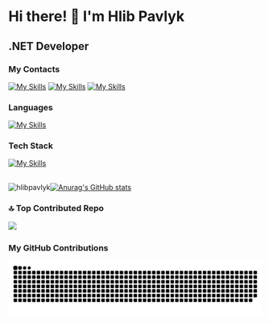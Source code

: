 # Hi there! 👋 I'm Hlib Pavlyk

## .NET Developer

### My Contacts

[![My Skills](https://skillicons.dev/icons?i=gmail)](mailto:pavlikgo78@gmail.com)
[![My Skills](https://skillicons.dev/icons?i=linkedin)](https://www.linkedin.com/in/hlibpavlyk)
[![My Skills](https://skillicons.dev/icons?i=instagram)](https://www.instagram.com/hlib.pavlyk?igsh=MTBiM3ZhdDB2OWFieg%3D%3D&utm_source=qr)
<br>

### Languages
[![My Skills](https://skillicons.dev/icons?i=cs,cpp,c,py,go,js,html,css)](https://skillicons.dev)
<br>

### Tech Stack
[![My Skills](https://skillicons.dev/icons?i=dotnet,unity,mysql,sqlite,bootstrap,linux,docker,git,githubactions)](https://skillicons.dev)
<br>
<br>

<p><img align="left" src="https://github-readme-stats.vercel.app/api/top-langs?username=hlibpavlyk&show_icons=true&locale=en&layout=compact&theme=dark" alt="hlibpavlyk" /></p>

[![Anurag's GitHub stats](https://github-readme-stats.vercel.app/api?username=hlibpavlyk&theme=dark)](https://github.com/anuraghazra/github-readme-stats)
<br>

### 🔝 Top Contributed Repo
![](https://github-contributor-stats.vercel.app/api?username=hlibpavlyk&limit=5&theme=dark&combine_all_yearly_contributions=true)

### My GitHub Contributions
![Snake animation](https://github.com/hlibpavlyk/hlibpavlyk/blob/output/github-contribution-grid-snake.svg)
